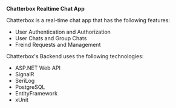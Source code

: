 **Chatterbox Realtime Chat App**

Chatterbox is a real-time chat app that has the following features:
* User Authentication and Authorization
* User Chats and Group Chats
* Freind Requests and Management

Chatterbox's Backend uses the following technologies:
* ASP.NET Web API
* SignalR
* SeriLog
* PostgreSQL
* EntityFramework
* xUnit
